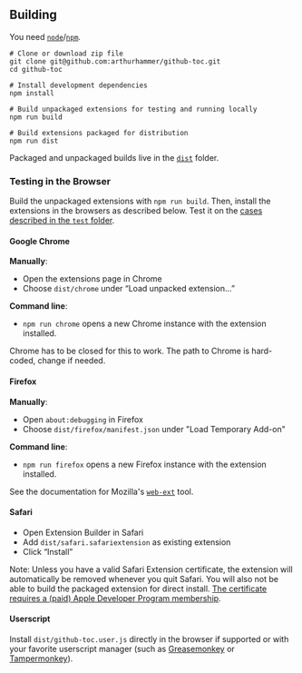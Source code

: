## Building

You need [`node`](https://nodejs.org/)/[`npm`](https://www.npmjs.com/).

    # Clone or download zip file
    git clone git@github.com:arthurhammer/github-toc.git
    cd github-toc

    # Install development dependencies
    npm install

    # Build unpackaged extensions for testing and running locally
    npm run build

    # Build extensions packaged for distribution
    npm run dist

Packaged and unpackaged builds live in the [`dist`](dist/) folder.

### Testing in the Browser

Build the unpackaged extensions with `npm run build`. Then, install the extensions in the browsers as described below. Test it on the [cases described in the `test` folder](test/Readme.md).

#### Google Chrome

**Manually**:

- Open the extensions page in Chrome
- Choose `dist/chrome` under “Load unpacked extension...”

**Command line**:

- `npm run chrome` opens a new Chrome instance with the extension installed.

Chrome has to be closed for this to work. The path to Chrome is hard-coded, change if needed.

#### Firefox

**Manually**:

- Open `about:debugging` in Firefox
- Choose `dist/firefox/manifest.json` under "Load Temporary Add-on"

**Command line**:

- `npm run firefox` opens a new Firefox instance with the extension installed.

See the documentation for Mozilla's [`web-ext`][web-ext] tool.

[web-ext]: https://developer.mozilla.org/en-US/Add-ons/WebExtensions/Getting_started_with_web-ext

#### Safari

- Open Extension Builder in Safari
- Add `dist/safari.safariextension` as existing extension
- Click “Install”

Note: Unless you have a valid Safari Extension certificate, the extension will automatically be removed whenever you quit Safari. You will also not be able to build the packaged extension for direct install. [The certificate requires a (paid) Apple Developer Program membership](https://developer.apple.com/library/safari/documentation/Tools/Conceptual/SafariExtensionGuide/ExtensionsOverview/ExtensionsOverview.html#//apple_ref/doc/uid/TP40009977-CH15-SW26).

#### Userscript

Install `dist/github-toc.user.js` directly in the browser if supported or with your favorite userscript manager (such as [Greasemonkey](https://addons.mozilla.org/en-US/firefox/addon/greasemonkey/) or [Tampermonkey](https://tampermonkey.net)).
